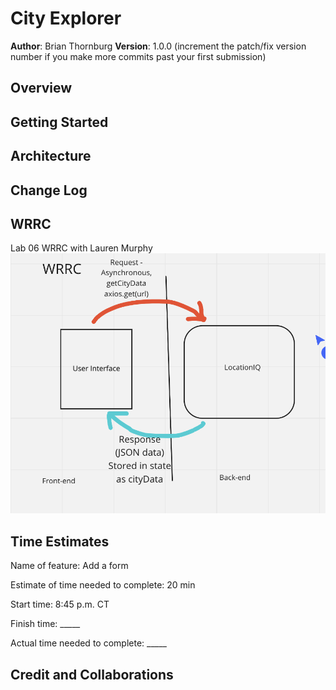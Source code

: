 # City Explorer

**Author**: Brian Thornburg
**Version**: 1.0.0 (increment the patch/fix version number if you make more commits past your first submission)

## Overview
<!-- Provide a high level overview of what this application is and why you are building it, beyond the fact that it's an assignment for this class. (i.e. What's your problem domain?) -->

## Getting Started
<!-- What are the steps that a user must take in order to build this app on their own machine and get it running? -->

## Architecture
<!-- Provide a detailed description of the application design. What technologies (languages, libraries, etc) you're using, and any other relevant design information. -->

## Change Log
<!-- Use this area to document the iterative changes made to your application as each feature is successfully implemented. Use time stamps. Here's an example:

01-01-2001 4:59pm - Application now has a fully-functional express server, with a GET route for the location resource. -->

## WRRC

Lab 06 WRRC with Lauren Murphy
![Data Flow](WRRC-lab-6.png)

## Time Estimates

Name of feature: Add a form

Estimate of time needed to complete: 20 min

Start time: 8:45 p.m. CT

Finish time: _____

Actual time needed to complete: _____
## Credit and Collaborations